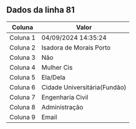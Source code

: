 ## Dados da linha 81

| Coluna | Valor |
|--------|-------|
| Coluna 1 | 04/09/2024 14:35:24 |
| Coluna 2 | Isadora de Morais Porto |
| Coluna 3 | Não |
| Coluna 4 | Mulher Cis |
| Coluna 5 | Ela/Dela |
| Coluna 6 | Cidade Universitária(Fundão) |
| Coluna 7 | Engenharia Civil |
| Coluna 8 | Administração |
| Coluna 9 | Email |
